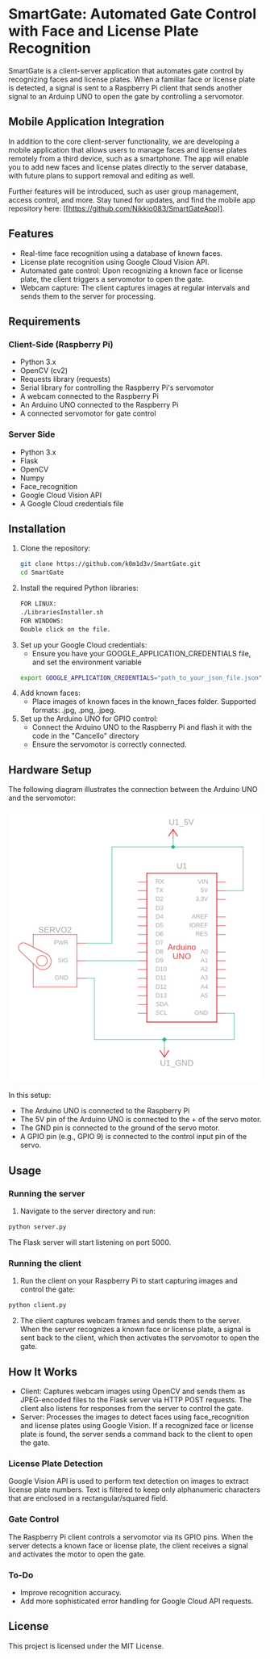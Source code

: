 # SmartGate: Automated Gate Control with Face and License Plate Recognition
SmartGate is a client-server application that automates gate control by recognizing faces and license plates. When a familiar face or license plate is detected, a signal is sent to a Raspberry Pi client that sends another signal to an Arduinp UNO to open the gate by controlling a servomotor.

## Mobile Application Integration
In addition to the core client-server functionality, we are developing a mobile application that allows users to manage faces and license plates remotely from a third device, such as a smartphone. The app will enable you to add new faces and license plates directly to the server database, with future plans to support removal and editing as well.

Further features will be introduced, such as user group management, access control, and more. Stay tuned for updates, and find the mobile app repository here: [[https://github.com/Nikkio083/SmartGateApp]].
## Features
- Real-time face recognition using a database of known faces.
- License plate recognition using Google Cloud Vision API.
- Automated gate control: Upon recognizing a known face or license plate, the client triggers a servomotor to open the gate.
- Webcam capture: The client captures images at regular intervals and sends them to the server for processing.

## Requirements
### Client-Side (Raspberry Pi)
- Python 3.x
- OpenCV (cv2)
- Requests library (requests)
- Serial library for controlling the Raspberry Pi's servomotor
- A webcam connected to the Raspberry Pi
- An Arduino UNO connected to the Raspberry Pi
- A connected servomotor for gate control
### Server Side
- Python 3.x
- Flask
- OpenCV
- Numpy
- Face_recognition
- Google Cloud Vision API
-  A Google Cloud credentials file 

## Installation
1. Clone the repository:
   ```bash
   git clone https://github.com/k0m1d3v/SmartGate.git
   cd SmartGate
   ```
2. Install the required Python libraries:
   ```bash
   FOR LINUX:
   ./LibrariesInstaller.sh
   FOR WINDOWS:
   Double click on the file.
   ```
3. Set up your Google Cloud credentials:
   - Ensure you have your GOOGLE_APPLICATION_CREDENTIALS file, and set the environment variable
   ```bash
   export GOOGLE_APPLICATION_CREDENTIALS="path_to_your_json_file.json"
   ```
4. Add known faces:
   - Place images of known faces in the known_faces folder. Supported formats: .jpg, .png, .jpeg.
5. Set up the Arduino UNO for GPIO control:
   - Connect the Arduino UNO to the Raspberry Pi and flash it with the code in the "Cancello" directory
   - Ensure the servomotor is correctly connected.
## Hardware Setup
The following diagram illustrates the connection between the Arduino UNO and the servomotor:

![Gate Diagram](SmartGateCircuit.png)

In this setup:
- The Arduino UNO is connected to the Raspberry Pi
- The 5V pin of the Arduino UNO is connected to the + of the servo motor.
- The GND pin is connected to the ground of the servo motor.
- A GPIO pin (e.g., GPIO 9) is connected to the control input pin of the servo.
## Usage
### Running the server
1. Navigate to the server directory and run:
```bash
python server.py
```
The Flask server will start listening on port 5000.
### Running the client
1. Run the client on your Raspberry Pi to start capturing images and control the gate:
```bash
python client.py
```
2. The client captures webcam frames and sends them to the server. When the server recognizes a known face or license plate, a signal is sent back to the client, which then activates the servomotor to open the gate.
## How It Works
- Client: Captures webcam images using OpenCV and sends them as JPEG-encoded files to the Flask server via HTTP POST requests. The client also listens for responses from the server to control the gate.
- Server: Processes the images to detect faces using face_recognition and license plates using Google Vision. If a recognized face or license plate is found, the server sends a command back to the client to open the gate.
### License Plate Detection
Google Vision API is used to perform text detection on images to extract license plate numbers. Text is filtered to keep only alphanumeric characters that are enclosed in a rectangular/squared field.
### Gate Control
The Raspberry Pi client controls a servomotor via its GPIO pins. When the server detects a known face or license plate, the client receives a signal and activates the motor to open the gate.
### To-Do
- Improve recognition accuracy.
- Add more sophisticated error handling for Google Cloud API requests.
## License
This project is licensed under the MIT License.
